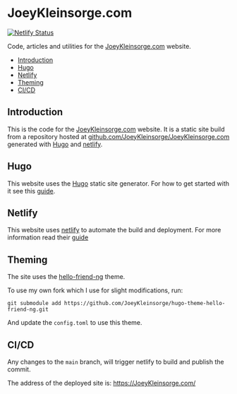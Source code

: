 # JoeyKleinsorge.com

[![Netlify Status](https://api.netlify.com/api/v1/badges/9d9f896a-16b7-42f9-b874-d2493b10be37/deploy-status)](https://app.netlify.com/sites/confident-ride-4e3bfb/deploys)

Code, articles and utilities for the [JoeyKleinsorge.com](https://JoeyKleinsorge.com) website.

- [Introduction](#introduction)
- [Hugo](#hugo)
- [Netlify](#netlify)
- [Theming](#theming)
- [CI/CD](#cicd)

## Introduction

This is the code for the [JoeyKleinsorge.com](https://JoeyKleinsorge.com) website. It is a static site build from a repository hosted at [github.com/JoeyKleinsorge/JoeyKleinsorge.com](https://github.com/JoeyKleinsorge/JoeyKleinsorge.com) generated with [Hugo](https://gohugo.io/) and [netlify](https://www.netlify.com).

## Hugo

This website uses the [Hugo](https://gohugo.io/) static site generator. For how to get started with it see this [guide](https://gohugo.io/getting-started/quick-start/).

## Netlify

This website uses [netlify](https:/netlify.com) to automate the build and deployment. For more information read their [guide](https://docs.netlify.com/?_gl=1%2a1y0luh0%2a_gcl_aw%2aR0NMLjE2MzE2Njk4MjYuQ2owS0NRandrSUdLQmhDeEFSSXNBSU5NaW9MUTRTMFliaDc5U24wVVVIcDlhRHRILWZ4U3RRWllVeldaRVljc1VsNW1takUtRlJLT3laY2FBcHcwRUFMd193Y0I.)

## Theming

The site uses the [hello-friend-ng](https://github.com/rhazdon/hugo-theme-hello-friend-ng) theme.

To use my own fork which I use for slight modifications, run:

```
git submodule add https://github.com/JoeyKleinsorge/hugo-theme-hello-friend-ng.git
```

And update the `config.toml` to use this theme.

## CI/CD

Any changes to the `main` branch, will trigger netlify to build and publish the commit.

The address of the deployed site is: https://JoeyKleinsorge.com/
